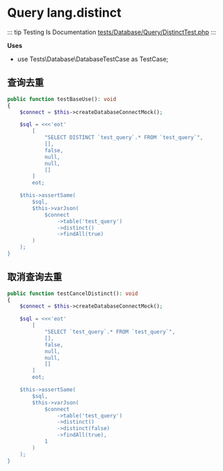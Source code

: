 # Query lang.distinct

::: tip Testing Is Documentation
[tests/Database/Query/DistinctTest.php](https://github.com/hunzhiwange/framework/blob/master/tests/Database/Query/DistinctTest.php)
:::
    
**Uses**

 * use Tests\Database\DatabaseTestCase as TestCase;

## 查询去重

``` php
public function testBaseUse(): void
{
    $connect = $this->createDatabaseConnectMock();

    $sql = <<<'eot'
        [
            "SELECT DISTINCT `test_query`.* FROM `test_query`",
            [],
            false,
            null,
            null,
            []
        ]
        eot;

    $this->assertSame(
        $sql,
        $this->varJson(
            $connect
                ->table('test_query')
                ->distinct()
                ->findAll(true)
        )
    );
}
```
    
## 取消查询去重

``` php
public function testCancelDistinct(): void
{
    $connect = $this->createDatabaseConnectMock();

    $sql = <<<'eot'
        [
            "SELECT `test_query`.* FROM `test_query`",
            [],
            false,
            null,
            null,
            []
        ]
        eot;

    $this->assertSame(
        $sql,
        $this->varJson(
            $connect
                ->table('test_query')
                ->distinct()
                ->distinct(false)
                ->findAll(true),
            1
        )
    );
}
```
